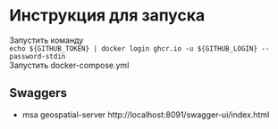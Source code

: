 # Инструкция для запуска
Запустить команду  
```echo ${GITHUB_TOKEN} | docker login ghcr.io -u ${GITHUB_LOGIN} --password-stdin```  
Запустить docker-compose.yml
## Swaggers
* msa geospatial-server http://localhost:8091/swagger-ui/index.html